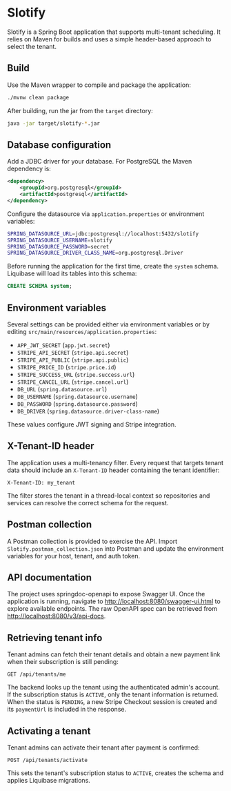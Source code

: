 # Slotify

Slotify is a Spring Boot application that supports multi-tenant scheduling. It relies on Maven for builds and uses a simple header-based approach to select the tenant.

## Build

Use the Maven wrapper to compile and package the application:

```bash
./mvnw clean package
```

After building, run the jar from the `target` directory:

```bash
java -jar target/slotify-*.jar
```

## Database configuration

Add a JDBC driver for your database. For PostgreSQL the Maven dependency is:

```xml
<dependency>
    <groupId>org.postgresql</groupId>
    <artifactId>postgresql</artifactId>
</dependency>
```

Configure the datasource via `application.properties` or environment variables:

```bash
SPRING_DATASOURCE_URL=jdbc:postgresql://localhost:5432/slotify
SPRING_DATASOURCE_USERNAME=slotify
SPRING_DATASOURCE_PASSWORD=secret
SPRING_DATASOURCE_DRIVER_CLASS_NAME=org.postgresql.Driver
```

Before running the application for the first time, create the `system` schema.
Liquibase will load its tables into this schema:

```sql
CREATE SCHEMA system;
```

## Environment variables

Several settings can be provided either via environment variables or by editing `src/main/resources/application.properties`:

- `APP_JWT_SECRET` (`app.jwt.secret`)
- `STRIPE_API_SECRET` (`stripe.api.secret`)
- `STRIPE_API_PUBLIC` (`stripe.api.public`)
- `STRIPE_PRICE_ID` (`stripe.price.id`)
- `STRIPE_SUCCESS_URL` (`stripe.success.url`)
- `STRIPE_CANCEL_URL` (`stripe.cancel.url`)
- `DB_URL` (`spring.datasource.url`)
- `DB_USERNAME` (`spring.datasource.username`)
- `DB_PASSWORD` (`spring.datasource.password`)
- `DB_DRIVER` (`spring.datasource.driver-class-name`)

These values configure JWT signing and Stripe integration.

## X-Tenant-ID header

The application uses a multi-tenancy filter. Every request that targets tenant data should include an `X-Tenant-ID` header containing the tenant identifier:

```
X-Tenant-ID: my_tenant
```

The filter stores the tenant in a thread-local context so repositories and services can resolve the correct schema for the request.

## Postman collection

A Postman collection is provided to exercise the API. Import `Slotify.postman_collection.json` into Postman and update the environment variables for your host, tenant, and auth token.

## API documentation

The project uses springdoc-openapi to expose Swagger UI. Once the application is running, navigate to [http://localhost:8080/swagger-ui.html](http://localhost:8080/swagger-ui.html) to explore available endpoints. The raw OpenAPI spec can be retrieved from [http://localhost:8080/v3/api-docs](http://localhost:8080/v3/api-docs).

## Retrieving tenant info

Tenant admins can fetch their tenant details and obtain a new payment link when
their subscription is still pending:

```
GET /api/tenants/me
```

The backend looks up the tenant using the authenticated admin's account.
If the subscription status is `ACTIVE`, only the tenant information is
returned. When the status is `PENDING`, a new Stripe Checkout session is
created and its `paymentUrl` is included in the response.

## Activating a tenant

Tenant admins can activate their tenant after payment is confirmed:

```
POST /api/tenants/activate
```

This sets the tenant's subscription status to `ACTIVE`, creates the schema and
applies Liquibase migrations.
